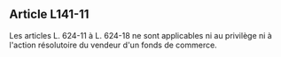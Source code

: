 Article L141-11
----
Les articles L. 624-11 à L. 624-18 ne sont applicables ni au privilège ni à
l'action résolutoire du vendeur d'un fonds de commerce.
